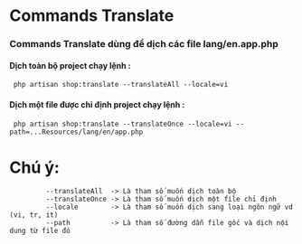 # Commands Translate
### Commands Translate dùng để dịch các file lang/en.app.php


#### Dịch toàn bộ project chạy lệnh :
  
     php artisan shop:translate --translateAll --locale=vi

#### Dịch một file được chỉ định project chạy lệnh :
  
     php artisan shop:translate --translateOnce --locale=vi --path=...Resources/lang/en/app.php     

 # Chú ý: 
             --translateAll  -> Là tham số muốn dịch toàn bộ
             --translateOnce -> Là tham số muốn dịch một file chỉ định
             --locale        -> Là tham số muốn dịch sang loại ngôn ngữ vd (vi, tr, it)
             --path          -> Là tham số đường dẫn file gốc và dịch nội dung từ file đó
